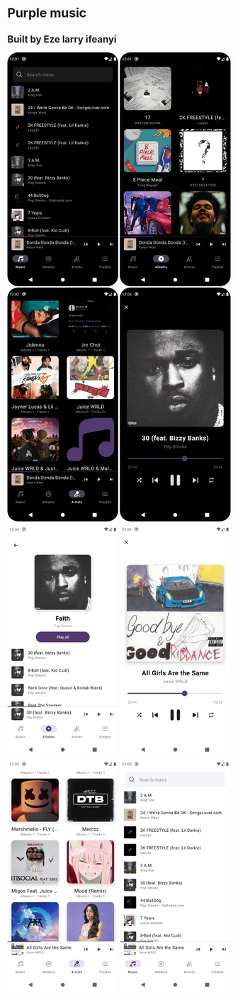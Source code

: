# Purple music
## Built by Eze larry ifeanyi
<p float="left">
 <img src="/image/image1.png" width="250" /> 
  <img src="/image/image2.png" width="250" /> 
  <img src="/image/image3.png" width="250" /> 
  <img src="/image/image5.png" width="250" /> 
  <img src="/image/image6.png" width="250" />
  <img src="/image/image9.png" width="250" /> 
  <img src="/image/image10.png" width="250" /> 
  <img src="/image/image11.png" width="250" /> 
</p>